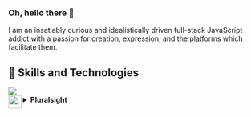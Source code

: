 ### Oh, hello there 👋
I am an insatiably curious and idealistically driven full-stack JavaScript addict with a passion for creation, expression, and the platforms which facilitate them.

## :pencil: Skills and Technologies

<img src="https://github-readme-stats.vercel.app/api/top-langs/?username=bosconian-dynamics&count_private=true&layout=compact&hide_border=true" />

<details>
  <summary><a href="https://app.pluralsight.com/profile/adam-bosco" alt="View my profile on Pluralsight"><img align="left" src="https://cdn.jsdelivr.net/npm/simple-icons@4.4.0/icons/pluralsight.svg" width="26px" /></a><strong>Pluralsight</strong></summary>

<br />

I use Pluralsight's Skill Assessments and structured video content to improve my familiarity with various technologies and identify gaps in my knowledge.

[
  <img width="30%" src="https://s2.pluralsight.com/assessments/badges/javascript-290-02-2020.png" />
  <img width="30%" src="https://s2.pluralsight.com/assessments/badges/node-js-269-03-2020.png" />
  <img width="30%" src="https://s2.pluralsight.com/assessments/badges/react-208-02-2020.png" />
][pluralsight]

You can see all of my assessments as well as video material which I have been watching lately on [my Pluralsight profile][pluralsight]

</details>

<!--
**bosconian-dynamics/bosconian-dynamics** is a ✨ _special_ ✨ repository because its `README.md` (this file) appears on your GitHub profile.

Here are some ideas to get you started:

- 🔭 I’m currently working on ...
- 🌱 I’m currently learning ...
- 👯 I’m looking to collaborate on ...
- 🤔 I’m looking for help with ...
- 💬 Ask me about ...
- 📫 How to reach me: ...
- 😄 Pronouns: ...
- ⚡ Fun fact: ...
-->

[pluralsight]: https://app.pluralsight.com/profile/adam-bosco
